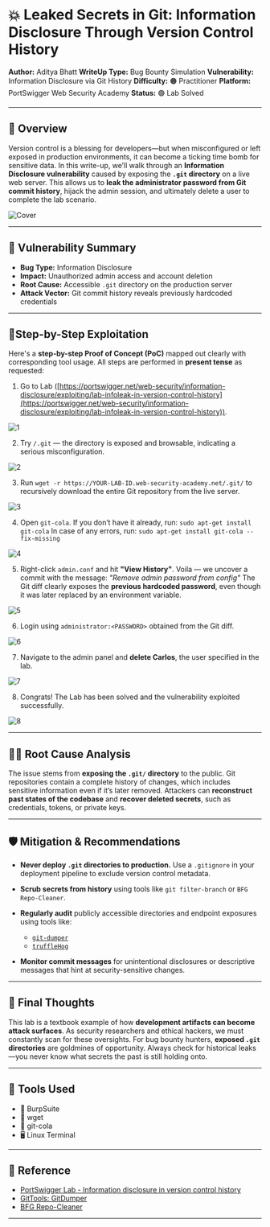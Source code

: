 # 💥 Leaked Secrets in Git: Information Disclosure Through Version Control History

**Author:** Aditya Bhatt
**WriteUp Type:** Bug Bounty Simulation
**Vulnerability:** Information Disclosure via Git History
**Difficulty:** 🟠 Practitioner
**Platform:** PortSwigger Web Security Academy
**Status:** 🟢 Lab Solved

---

## 🧠 Overview

Version control is a blessing for developers—but when misconfigured or left exposed in production environments, it can become a ticking time bomb for sensitive data. In this write-up, we’ll walk through an **Information Disclosure vulnerability** caused by exposing the **`.git` directory** on a live web server. This allows us to **leak the administrator password from Git commit history**, hijack the admin session, and ultimately delete a user to complete the lab scenario.

![Cover](https://github.com/user-attachments/assets/3a3449b9-dfa2-4dac-a2cb-1cec1c2a148a) <br/>

---

## 🎯 Vulnerability Summary

* **Bug Type:** Information Disclosure
* **Impact:** Unauthorized admin access and account deletion
* **Root Cause:** Accessible `.git` directory on the production server
* **Attack Vector:** Git commit history reveals previously hardcoded credentials

---

## 📍Step-by-Step Exploitation

Here's a **step-by-step Proof of Concept (PoC)** mapped out clearly with corresponding tool usage. All steps are performed in **present tense** as requested:

1. Go to Lab ([https://portswigger.net/web-security/information-disclosure/exploiting/lab-infoleak-in-version-control-history](https://portswigger.net/web-security/information-disclosure/exploiting/lab-infoleak-in-version-control-history)).

![1](https://github.com/user-attachments/assets/91864b36-917b-4b18-9e2d-56ff9d8804e9) <br/>

2. Try `/.git` — the directory is exposed and browsable, indicating a serious misconfiguration.

![2](https://github.com/user-attachments/assets/4a9495bb-c36e-4466-8030-96e255f03abb) <br/>

3. Run `wget -r https://YOUR-LAB-ID.web-security-academy.net/.git/` to recursively download the entire Git repository from the live server.

![3](https://github.com/user-attachments/assets/d108cc7e-10f4-4341-bd8f-6e0b5a00286e) <br/>

4. Open `git-cola`.
   If you don’t have it already, run:
   `sudo apt-get install git-cola`
   In case of any errors, run:
   `sudo apt-get install git-cola --fix-missing`

![4](https://github.com/user-attachments/assets/c1253082-d707-4c11-a4d6-beb54cee4064) <br/>

5. Right-click `admin.conf` and hit **"View History"**.
   Voila — we uncover a commit with the message:
   *"Remove admin password from config"*
   The Git diff clearly exposes the **previous hardcoded password**, even though it was later replaced by an environment variable.


![5](https://github.com/user-attachments/assets/22f3d905-6134-46a3-86cb-853beaab8864) <br/>

6. Login using `administrator:<PASSWORD>` obtained from the Git diff.

![6](https://github.com/user-attachments/assets/28e1817f-f7f0-4469-82d2-4425f2650225) <br/>

7. Navigate to the admin panel and **delete Carlos**, the user specified in the lab.

![7](https://github.com/user-attachments/assets/d5e8f73b-9322-4278-a978-3ca63c2d6de0) <br/>

8. Congrats! The Lab has been solved and the vulnerability exploited successfully.
 
![8](https://github.com/user-attachments/assets/5437c3f0-1970-4c80-aa54-5977a492d7e1) <br/>

---

## 🕵️‍♂️ Root Cause Analysis

The issue stems from **exposing the `.git/` directory** to the public. Git repositories contain a complete history of changes, which includes sensitive information even if it’s later removed. Attackers can **reconstruct past states of the codebase** and **recover deleted secrets**, such as credentials, tokens, or private keys.

---

## 🛡️ Mitigation & Recommendations

* **Never deploy `.git` directories to production.**
  Use a `.gitignore` in your deployment pipeline to exclude version control metadata.
* **Scrub secrets from history** using tools like `git filter-branch` or `BFG Repo-Cleaner`.
* **Regularly audit** publicly accessible directories and endpoint exposures using tools like:

  * [`git-dumper`](https://github.com/internetwache/GitTools)
  * [`truffleHog`](https://github.com/trufflesecurity/trufflehog)
* **Monitor commit messages** for unintentional disclosures or descriptive messages that hint at security-sensitive changes.

---

## 💬 Final Thoughts

This lab is a textbook example of how **development artifacts can become attack surfaces**. As security researchers and ethical hackers, we must constantly scan for these oversights. For bug bounty hunters, **exposed `.git` directories** are goldmines of opportunity. Always check for historical leaks—you never know what secrets the past is still holding onto.

---

## 🧰 Tools Used

* 🔎 BurpSuite
* 🐧 wget
* 🧠 git-cola
* 🖥️ Linux Terminal

---

## 🔗 Reference

* [PortSwigger Lab - Information disclosure in version control history](https://portswigger.net/web-security/information-disclosure/exploiting/lab-infoleak-in-version-control-history)
* [GitTools: GitDumper](https://github.com/internetwache/GitTools)
* [BFG Repo-Cleaner](https://rtyley.github.io/bfg-repo-cleaner/)

---
